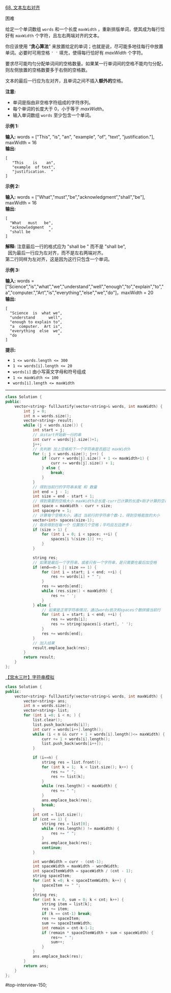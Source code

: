 [68. 文本左右对齐](https://leetcode.cn/problems/text-justification/)

困难

给定一个单词数组 `words` 和一个长度 `maxWidth` ，重新排版单词，使其成为每行恰好有 `maxWidth` 个字符，且左右两端对齐的文本。

你应该使用 “**贪心算法**” 来放置给定的单词；也就是说，尽可能多地往每行中放置单词。必要时可用空格 `' '` 填充，使得每行恰好有 _maxWidth_ 个字符。

要求尽可能均匀分配单词间的空格数量。如果某一行单词间的空格不能均匀分配，则左侧放置的空格数要多于右侧的空格数。

文本的最后一行应为左对齐，且单词之间不插入**额外的**空格。

**注意:**

- 单词是指由非空格字符组成的字符序列。
- 每个单词的长度大于 0，小于等于 _maxWidth_。
- 输入单词数组 `words` 至少包含一个单词。

**示例 1:**

**输入:** words = ["This", "is", "an", "example", "of", "text", "justification."], maxWidth = 16  
**输出:**  
```
[  
   "This    is    an",  
   "example  of text",  
   "justification.  "  
]  
```
**示例 2:**

**输入:** words = ["What","must","be","acknowledgment","shall","be"], maxWidth = 16  
**输出:**  
```
[  
  "What   must   be",  
  "acknowledgment  ",  
  "shall be        "  
]  
```
**解释:** 注意最后一行的格式应为 "shall be    " 而不是 "shall     be",  
     因为最后一行应为左对齐，而不是左右两端对齐。         
     第二行同样为左对齐，这是因为这行只包含一个单词。  

**示例 3:**

**输入:** words = ["Science","is","what","we","understand","well","enough","to","explain","to","a","computer.","Art","is","everything","else","we","do"]，maxWidth = 20  
**输出:**  
```
[  
  "Science  is  what we",  
  "understand      well",  
  "enough to explain to",  
  "a  computer.  Art is",  
  "everything  else  we",  
  "do                  "  
]  
```
**提示:**

- `1 <= words.length <= 300`
- `1 <= words[i].length <= 20`
- `words[i]` 由小写英文字母和符号组成
- `1 <= maxWidth <= 100`
- `words[i].length <= maxWidth`
---- ----
```cpp
class Solution {
public:
    vector<string> fullJustify(vector<string>& words, int maxWidth) {
        int j = 0;
        int n = words.size();
        vector<string> result;
        while (j < words.size()) {
            int start = j;
            // 从start开始新一行的串
            int curr = words[j].size()+1;
            j++;
            // 先判断 加上空格和下一个字符串是否超过 maxWidth
            for (; j < words.size(); j++) {
                if (curr + words[j].size() + 1 <= maxWidth+1) {
                    curr += words[j].size() + 1;
                } else {
                    break;
                }
            }
            // 得到当前行的字符串末尾 和 数量 
            int end = j - 1;
            int size = end - start + 1;
            // 得到需要的空格大小 maxWidth总长度-curr已计算的长度+刚才计算的空格
            int space = maxWidth - curr + size;
            int spacepre = 1;
            // 计算每个空格大小，通过 当前行的字符串个数-1，得到空格能放的大小
            vector<int> spaces(size-1);
            // 取余得到在每一个 位置放几个空格；平均且左边更多；
            if (size > 1) {
                for (int i = 0; i < space; ++i) {
                    spaces[i %(size-1)] ++;
                }
            }

            string res;
            // 如果是最后一个字符串，或者只有一个字符串，是只需要在最后加空格
            if (end==n-1 || size == 1) {
                for (int i = start; i < end; ++i) {
                    res += words[i] + " ";
                }
                res += words[end];
                while (res.size() < maxWidth) {
                    res += ' ';
                }
            } else {
                // 如果是正常字符串情况，通过words依次和spaces个数拼接当前行
                for (int i = start; i < end; ++i) {
                    res += words[i];
                    res += string(spaces[i-start], ' ');
                }
                res += words[end];
            }
            // 加入结果
            result.emplace_back(res);
        }
        return result;
    }
};
```

[【宫水三叶】字符串模拟](https://leetcode.cn/problems/text-justification/solutions/987057/gong-shui-san-xie-zi-fu-chuan-mo-ni-by-a-s3v7)
```cpp
class Solution {
public:
    vector<string> fullJustify(vector<string>& words, int maxWidth) {
        vector<string> ans;
        int n = words.size();
        vector<string> list;
        for (int i =0; i < n; ) {
            list.clear();
            list.push_back(words[i]);
            int curr = words[i++].length();
            while (i < n && curr + 1 + words[i].length()<= maxWidth) {
                curr += 1 + words[i].length();
                list.push_back(words[i++]);
            }

            if (i==n) {
                string res = list.front();
                for (int k = 1;  k < list.size(); k++) {
                    res += " ";
                    res += list[k];
                }
                while (res.length() < maxWidth) {
                    res += " ";
                }
                ans.emplace_back(res);
                break;
            }
            int cnt = list.size();
            if (cnt == 1) {
                string res = list[0];
                while (res.length() != maxWidth) {
                    res += " ";
                }
                ans.emplace_back(res);
                continue;
            }

            int wordWidth = curr - (cnt-1);
            int spaceWidth = maxWidth - wordWidth;
            int spaceItemWidth = spaceWidth / (cnt - 1);
            string spaceItem;
            for (int k =0; k < spaceItemWidth; k++) {
                spaceItem += " ";
            }
            string res;
            for (int k = 0, sum = 0; k < cnt; k++) {
                string item = list[k];
                res += item;
                if (k == cnt-1) break;
                res += spaceItem;
                sum += spaceItemWidth;
                int remain = cnt-k-1-1;
                if (remain * spaceItemWidth + sum < spaceWidth) {
                    res+= " ";
                    sum++;
                }
            }
            ans.emplace_back(res);
        }
        return ans;
    }
};
```

#top-interview-150; 